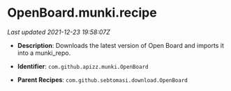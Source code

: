 # OpenBoard.munki.recipe

_Last updated 2021-12-23 19:58:07Z_

- **Description**: Downloads the latest version of Open Board and imports it into a munki_repo.

- **Identifier**: `com.github.apizz.munki.OpenBoard`

- **Parent Recipes**: `com.github.sebtomasi.download.OpenBoard`
